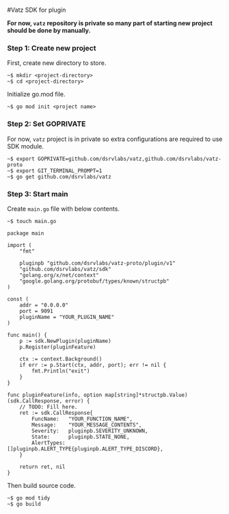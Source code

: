 #Vatz SDK for plugin

**For now, `vatz` repository is private so many part of starting new project should be done by manually.**

### Step 1: Create new project

First, create new directory to store.

```
~$ mkdir <project-directory>
~$ cd <project-directory>
```

Initialize go.mod file.

```
~$ go mod init <project name>
```

### Step 2: Set GOPRIVATE

For now, `vatz` project is in private so extra configurations are required to use SDK module.

```
~$ export GOPRIVATE=github.com/dsrvlabs/vatz,github.com/dsrvlabs/vatz-proto
~$ export GIT_TERMINAL_PROMPT=1
~$ go get github.com/dsrvlabs/vatz
```

### Step 3: Start main

Create `main.go` file with below contents.

```
~$ touch main.go
```

```
package main

import (
	"fmt"

	pluginpb "github.com/dsrvlabs/vatz-proto/plugin/v1"
	"github.com/dsrvlabs/vatz/sdk"
	"golang.org/x/net/context"
	"google.golang.org/protobuf/types/known/structpb"
)

const (
	addr = "0.0.0.0"
	port = 9091
	pluginName = "YOUR_PLUGIN_NAME"
)

func main() {
	p := sdk.NewPlugin(pluginName)
	p.Register(pluginFeature)

	ctx := context.Background()
	if err := p.Start(ctx, addr, port); err != nil {
		fmt.Println("exit")
	}
}

func pluginFeature(info, option map[string]*structpb.Value) (sdk.CallResponse, error) {
	// TODO: Fill here.
	ret := sdk.CallResponse{
		FuncName:	"YOUR_FUNCTION_NAME",
		Message:	"YOUR_MESSAGE_CONTENTS",
		Severity:	pluginpb.SEVERITY_UNKNOWN,
		State:		pluginpb.STATE_NONE,
		AlertTypes:	[]pluginpb.ALERT_TYPE{pluginpb.ALERT_TYPE_DISCORD},
	}

	return ret, nil
}
```

Then build source code.

```
~$ go mod tidy
~$ go build
```
